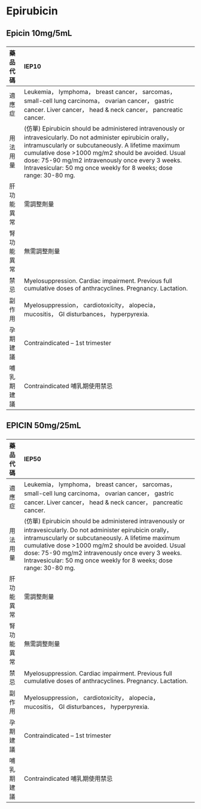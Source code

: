 # Epirubicin

## Epicin 10mg/5mL

##### 

| 藥品代碼   | IEP10                                                                                                                                                                                                                                                                                                                                                 |
|:-----------|:------------------------------------------------------------------------------------------------------------------------------------------------------------------------------------------------------------------------------------------------------------------------------------------------------------------------------------------------------|
| 適應症     | Leukemia， lymphoma， breast cancer， sarcomas， small-cell lung carcinoma， ovarian cancer， gastric cancer. Liver cancer， head & neck cancer， pancreatic cancer.                                                                                                                                                                                  |
| 用法用量   | (仿單) Epirubicin should be administered intravenously or intravesicularly. Do not administer epirubicin orally， intramuscularly or subcutaneously. A lifetime maximum cumulative dose >1000 mg/m2 should be avoided. Usual dose: 75-90 mg/m2 intravenously once every 3 weeks. Intravesicular: 50 mg once weekly for 8 weeks; dose range: 30-80 mg. |
| 肝功能異常 | 需調整劑量                                                                                                                                                                                                                                                                                                                                            |
| 腎功能異常 | 無需調整劑量                                                                                                                                                                                                                                                                                                                                          |
| 禁忌       | Myelosuppression. Cardiac impairment. Previous full cumulative doses of anthracyclines. Pregnancy. Lactation.                                                                                                                                                                                                                                         |
| 副作用     | Myelosuppression， cardiotoxicity， alopecia， mucositis， GI disturbances， hyperpyrexia.                                                                                                                                                                                                                                                            |
| 孕期建議   | Contraindicated – 1st trimester                                                                                                                                                                                                                                                                                                                       |
| 哺乳期建議 | Contraindicated 哺乳期使用禁忌                                                                                                                                                                                                                                                                                                                        |

## EPICIN 50mg/25mL

##### 

| 藥品代碼   | IEP50                                                                                                                                                                                                                                                                                                                                                 |
|:-----------|:------------------------------------------------------------------------------------------------------------------------------------------------------------------------------------------------------------------------------------------------------------------------------------------------------------------------------------------------------|
| 適應症     | Leukemia， lymphoma， breast cancer， sarcomas， small-cell lung carcinoma， ovarian cancer， gastric cancer. Liver cancer， head & neck cancer， pancreatic cancer.                                                                                                                                                                                  |
| 用法用量   | (仿單) Epirubicin should be administered intravenously or intravesicularly. Do not administer epirubicin orally， intramuscularly or subcutaneously. A lifetime maximum cumulative dose >1000 mg/m2 should be avoided. Usual dose: 75-90 mg/m2 intravenously once every 3 weeks. Intravesicular: 50 mg once weekly for 8 weeks; dose range: 30-80 mg. |
| 肝功能異常 | 需調整劑量                                                                                                                                                                                                                                                                                                                                            |
| 腎功能異常 | 無需調整劑量                                                                                                                                                                                                                                                                                                                                          |
| 禁忌       | Myelosuppression. Cardiac impairment. Previous full cumulative doses of anthracyclines. Pregnancy. Lactation.                                                                                                                                                                                                                                         |
| 副作用     | Myelosuppression， cardiotoxicity， alopecia， mucositis， GI disturbances， hyperpyrexia.                                                                                                                                                                                                                                                            |
| 孕期建議   | Contraindicated – 1st trimester                                                                                                                                                                                                                                                                                                                       |
| 哺乳期建議 | Contraindicated 哺乳期使用禁忌                                                                                                                                                                                                                                                                                                                        |

